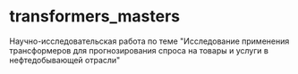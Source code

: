 # transformers_masters
Научно-исследовательская работа по теме "Исследование применения трансформеров для прогнозирования спроса на товары и услуги в нефтедобывающей отрасли"
